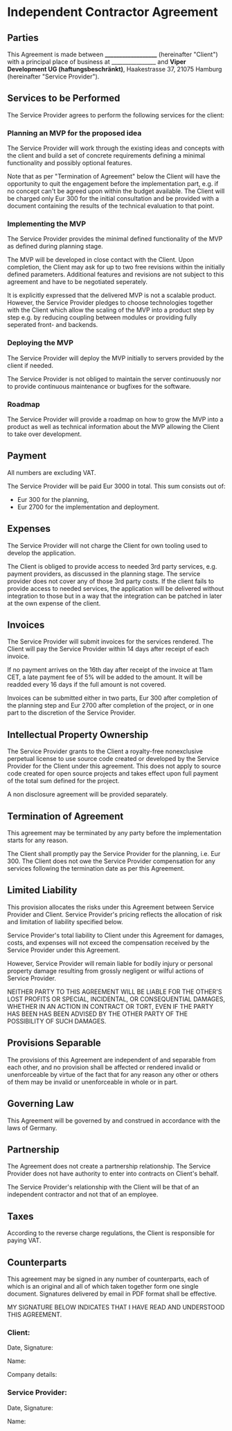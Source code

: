 # Independent Contractor Agreement

## Parties

This Agreement is made between **__________________** (hereinafter "Client")
with a principal place of business at ________________ and
**Viper Development UG (haftungsbeschränkt)**, Haakestrasse 37, 21075 Hamburg
(hereinafter "Service Provider").

## Services to be Performed

The Service Provider agrees to perform the following services for the client:

### Planning an MVP for the proposed idea

The Service Provider will work through the existing ideas and concepts with
the client and build a set of concrete requirements defining a minimal
functionality and possibly optional features.

Note that as per "Termination of Agreement" below the Client will have the
opportunity to quit the engagement before the implementation part, e.g. if
no concept can't be agreed upon within the budget available. The Client will
be charged only Eur 300 for the initial consultation and be provided with a
document containing the results of the technical evaluation to that point.

### Implementing the MVP

The Service Provider provides the minimal defined functionality of the MVP
as defined during planning stage.

The MVP will be developed in close contact with the Client. Upon completion,
the Client may ask for up to two free revisions within the initially defined
parameters. Additional features and revisions are not subject to this agreement
and have to be negotiated seperately.

It is explicitly expressed that the delivered MVP is not a scalable product.
However, the Service Provider pledges to choose technologies together with the
Client which allow the scaling of the MVP into a product step by step e.g. by
reducing coupling between modules or providing fully seperated front- and
backends.

### Deploying the MVP

The Service Provider will deploy the MVP initially to servers provided by
the client if needed.

The Service Provider is not obliged to maintain the server continuously nor to
provide continuous maintenance or bugfixes for the software.

### Roadmap

The Service Provider will provide a roadmap on how to grow the MVP into a
product as well as technical information about the MVP allowing the Client
to take over development.

## Payment

All numbers are excluding VAT.

The Service Provider will be paid Eur 3000 in total. This sum consists out of:

- Eur 300 for the planning,
- Eur 2700 for the implementation and deployment.

## Expenses

The Service Provider will not charge the Client for own tooling used to develop
the application.

The Client is obliged to provide access to needed 3rd party services, e.g.
payment providers, as discussed in the planning stage. The service provider
does not cover any of those 3rd party costs. If the client fails to provide
access to needed services, the application will be delivered without
integration to those but in a way that the integration can be patched in later
at the own expense of the client.

## Invoices

The Service Provider will submit invoices for the services rendered. The Client
will pay the Service Provider within 14 days after receipt of each invoice.

If no payment arrives on the 16th day after receipt of the invoice at 11am CET,
a late payment fee of 5% will be added to the amount. It will be readded every
16 days if the full amount is not covered.

Invoices can be submitted either in two parts, Eur 300 after completion of the
planning step and Eur 2700 after completion of the project, or in one part to
the discretion of the Service Provider.

## Intellectual Property Ownership

The Service Provider grants to the Client a royalty-free nonexclusive perpetual
license to use source code created or developed by the Service Provider for the
Client under this agreement. This does not apply to source code created for
open source projects and takes effect upon full payment of the total sum
defined for the project.

A non disclosure agreement will be provided separately.

## Termination of Agreement

This agreement may be terminated by any party before the implementation starts
for any reason.

The Client shall promptly pay the Service Provider for the planning, i.e.
Eur 300. The Client does not owe the Service Provider compensation for any
services following the termination date as per this Agreement.

## Limited Liability

This provision allocates the risks under this Agreement between Service Provider
and Client. Service Provider's pricing reflects the allocation of risk and
limitation of liability specified below.

Service Provider's total liability to Client under this Agreement for damages,
costs, and expenses will not exceed the compensation received by the Service
Provider under this Agreement.

However, Service Provider will remain liable for bodily injury or personal
property damage resulting from grossly negligent or wilful actions of
Service Provider.

NEITHER PARTY TO THIS AGREEMENT WILL BE LIABLE FOR THE OTHER'S LOST
PROFITS OR SPECIAL, INCIDENTAL, OR CONSEQUENTIAL DAMAGES, WHETHER IN
AN ACTION IN CONTRACT OR TORT, EVEN IF THE PARTY HAS BEEN HAS BEEN
ADVISED BY THE OTHER PARTY OF THE POSSIBILITY OF SUCH DAMAGES.

## Provisions Separable

The provisions of this Agreement are independent of and separable from each
other, and no provision shall be affected or rendered invalid or unenforceable
by virtue of the fact that for any reason any other or others of them may be
invalid or unenforceable in whole or in part.

## Governing Law

This Agreement will be governed by and construed in accordance with the laws of
Germany.

## Partnership

The Agreement does not create a partnership relationship. The Service Provider
does not have authority to enter into contracts on Client's behalf.

The Service Provider's relationship with the Client will be that of an
independent contractor and not that of an employee.

## Taxes

According to the reverse charge regulations, the Client is responsible for
paying VAT.

## Counterparts

This agreement may be signed in any number of counterparts, each of which is an
original and all of which taken together form one single document. Signatures
delivered by email in PDF format shall be effective.

MY SIGNATURE BELOW INDICATES THAT I HAVE READ AND UNDERSTOOD THIS AGREEMENT.

### Client:

Date, Signature:

Name:

Company details:

### Service Provider:

Date, Signature:

Name:

